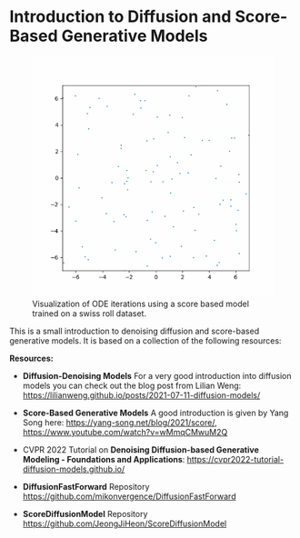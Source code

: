 # Introduction to Diffusion and Score-Based Generative Models

<figure>
<img src="imgs/score_ode_swiss.gif" alt="Score ODE" width="500"/>
<figcaption>Visualization of ODE iterations using a score based model trained on a swiss roll dataset.</figcaption>
</figure>

This is a small introduction to denoising diffusion and score-based generative models. It is based on a collection of the following resources:

**Resources:**

- **Diffusion-Denoising Models** For a very good introduction into diffusion models you can check out the blog post from Lilian Weng: https://lilianweng.github.io/posts/2021-07-11-diffusion-models/

- **Score-Based Generative Models** A good introduction is given by Yang Song here: https://yang-song.net/blog/2021/score/, https://www.youtube.com/watch?v=wMmqCMwuM2Q 

- CVPR 2022 Tutorial on **Denoising Diffusion-based Generative Modeling - Foundations and Applications**: https://cvpr2022-tutorial-diffusion-models.github.io/ 

- **DiffusionFastForward** Repository https://github.com/mikonvergence/DiffusionFastForward

- **ScoreDiffusionModel** Repository https://github.com/JeongJiHeon/ScoreDiffusionModel



```{tableofcontents}
```
